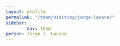 ```yaml
---
layout: profile
permalink: "/team/visiting/jorge-locane/"
sidebar:
        nav: team
person: Jorge J. Locane
---
```

